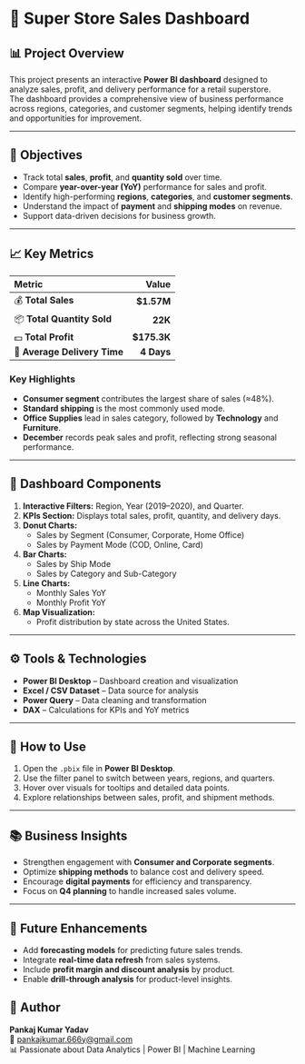 # 🏪 Super Store Sales Dashboard

## 📊 Project Overview  
This project presents an interactive **Power BI dashboard** designed to analyze sales, profit, and delivery performance for a retail superstore.  
The dashboard provides a comprehensive view of business performance across regions, categories, and customer segments, helping identify trends and opportunities for improvement.

---

## 🎯 Objectives
- Track total **sales**, **profit**, and **quantity sold** over time.  
- Compare **year-over-year (YoY)** performance for sales and profit.  
- Identify high-performing **regions**, **categories**, and **customer segments**.  
- Understand the impact of **payment** and **shipping modes** on revenue.  
- Support data-driven decisions for business growth.

---

## 📈 Key Metrics
| Metric | Value |
|:--|--:|
| 💰 **Total Sales** | **$1.57M** |
| 📦 **Total Quantity Sold** | **22K** |
| 💵 **Total Profit** | **$175.3K** |
| 🚚 **Average Delivery Time** | **4 Days** |

### Key Highlights
- **Consumer segment** contributes the largest share of sales (≈48%).  
- **Standard shipping** is the most commonly used mode.  
- **Office Supplies** lead in sales category, followed by **Technology** and **Furniture**.  
- **December** records peak sales and profit, reflecting strong seasonal performance.  

---

## 🧩 Dashboard Components
1. **Interactive Filters:** Region, Year (2019–2020), and Quarter.  
2. **KPIs Section:** Displays total sales, profit, quantity, and delivery days.  
3. **Donut Charts:**  
   - Sales by Segment (Consumer, Corporate, Home Office)  
   - Sales by Payment Mode (COD, Online, Card)  
4. **Bar Charts:**  
   - Sales by Ship Mode  
   - Sales by Category and Sub-Category  
5. **Line Charts:**  
   - Monthly Sales YoY  
   - Monthly Profit YoY  
6. **Map Visualization:**  
   - Profit distribution by state across the United States.  

---

## ⚙️ Tools & Technologies
- **Power BI Desktop** – Dashboard creation and visualization  
- **Excel / CSV Dataset** – Data source for analysis  
- **Power Query** – Data cleaning and transformation  
- **DAX** – Calculations for KPIs and YoY metrics  

---

## 🚀 How to Use
1. Open the `.pbix` file in **Power BI Desktop**.  
2. Use the filter panel to switch between years, regions, and quarters.  
3. Hover over visuals for tooltips and detailed data points.  
4. Explore relationships between sales, profit, and shipment methods.  

---

## 📚 Business Insights
- Strengthen engagement with **Consumer and Corporate segments**.  
- Optimize **shipping methods** to balance cost and delivery speed.  
- Encourage **digital payments** for efficiency and transparency.  
- Focus on **Q4 planning** to handle increased sales volume.  

---

## 🔮 Future Enhancements
- Add **forecasting models** for predicting future sales trends.  
- Integrate **real-time data refresh** from sales systems.  
- Include **profit margin and discount analysis** by product.  
- Enable **drill-through analysis** for product-level insights.  

## 🙌 Author
**Pankaj Kumar Yadav**  
📧 pankajkumar.666y@gmail.com  
📊 Passionate about Data Analytics | Power BI | Machine Learning  



